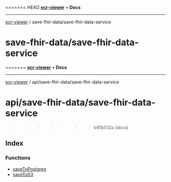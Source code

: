 <<<<<<< HEAD
[**ecr-viewer**](../../README.md) • **Docs**

***

[ecr-viewer](../../README.md) / save-fhir-data/save-fhir-data-service

# save-fhir-data/save-fhir-data-service
=======
[**ecr-viewer**](../../../README.md) • **Docs**

***

[ecr-viewer](../../../README.md) / api/save-fhir-data/save-fhir-data-service

# api/save-fhir-data/save-fhir-data-service
>>>>>>> b91b512a (docs)

## Index

### Functions

- [saveToPostgres](functions/saveToPostgres.md)
- [saveToS3](functions/saveToS3.md)
